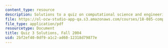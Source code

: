 ```yaml
---
content_type: resource
description: Solutions to a quiz on computational science and engineering.
file: https://ol-ocw-studio-app-qa.s3.amazonaws.com/courses/18-085-computational-science-and-engineering-i-fall-2008/2bf2ef400df9a1c2ad6012318d79877e_q3sols18085f04.pdf
file_type: application/pdf
resourcetype: Document
title: Quiz 3 Solutions, Fall 2004
uid: 2bf2ef40-0df9-a1c2-ad60-12318d79877e
---
```

